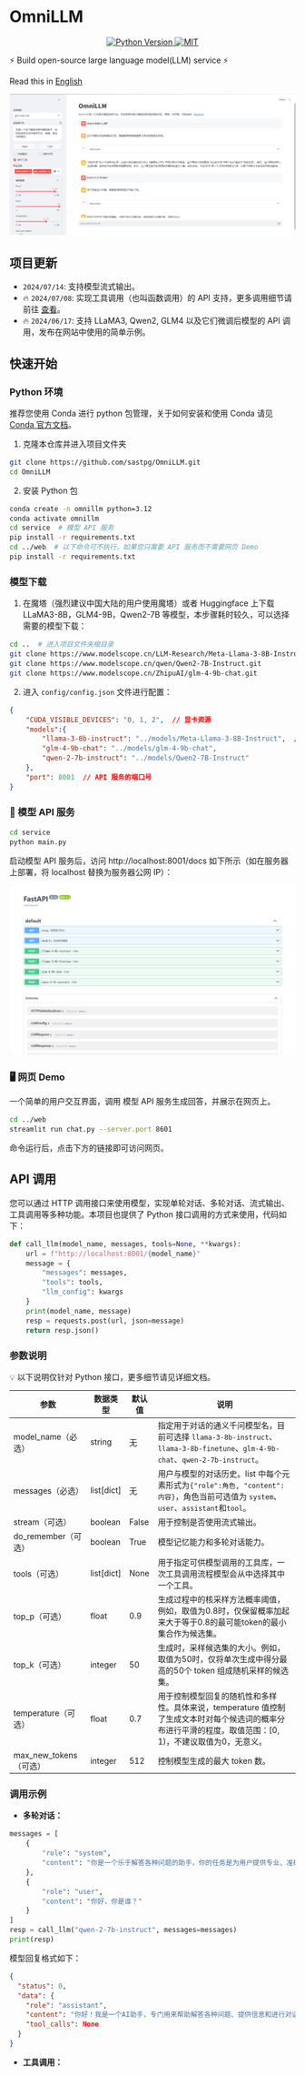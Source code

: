 # OmniLLM

<div align="center">
    <a href="https://github.com/sastpg/OmniLLM/tree/main">
        <img src="https://img.shields.io/badge/python-3.12-blue" alt="Python Version"/>
    </a>
    <a href="https://github.com/sastpg/OmniLLM/blob/main/LICENSE">
        <img src="https://img.shields.io/badge/license-MIT-green" alt="MIT"/>
    </a>
</div>

⚡ Build open-source large language model(LLM) service ⚡

Read this in [English](README_en.md)

![](./images/web_demo.png)

## 项目更新

- ``2024/07/14``: 支持模型流式输出。
- 🔥 ``2024/07/08``: 实现工具调用（也叫函数调用）的 API 支持，更多调用细节请前往 [查看]()。
- 🔥 ``2024/06/17``: 支持 LLaMA3, Qwen2, GLM4 以及它们微调后模型的 API 调用，发布在网站中使用的简单示例。

## 快速开始
### Python 环境
推荐您使用 Conda 进行 python 包管理，关于如何安装和使用 Conda 请见[Conda 官方文档](https://conda.io/en/latest/index.html)。

1. 克隆本仓库并进入项目文件夹
```bash
git clone https://github.com/sastpg/OmniLLM.git
cd OmniLLM
```

2. 安装 Python 包
```bash
conda create -n omnillm python=3.12
conda activate omnillm
cd service  # 模型 API 服务
pip install -r requirements.txt
cd ../web  # 以下命令可不执行，如果您只需要 API 服务而不需要网页 Demo
pip install -r requirements.txt
```

### 模型下载
1. 在魔塔（强烈建议中国大陆的用户使用魔塔）或者 Huggingface 上下载 LLaMA3-8B，GLM4-9B，Qwen2-7B 等模型，本步骤耗时较久，可以选择需要的模型下载：
```bash
cd ..  # 进入项目文件夹根目录
git clone https://www.modelscope.cn/LLM-Research/Meta-Llama-3-8B-Instruct.git
git clone https://www.modelscope.cn/qwen/Qwen2-7B-Instruct.git
git clone https://www.modelscope.cn/ZhipuAI/glm-4-9b-chat.git
```
2. 进入 `config/config.json` 文件进行配置：
```json
{
    "CUDA_VISIBLE_DEVICES": "0, 1, 2",  // 显卡资源
    "models":{
        "llama-3-8b-instruct": "../models/Meta-Llama-3-8B-Instruct",  // 模型文件的路径
        "glm-4-9b-chat": "../models/glm-4-9b-chat",
        "qwen-2-7b-instruct": "../models/Qwen2-7B-Instruct"
    },
    "port": 8001  // API 服务的端口号
}
```

### 🤖 模型 API 服务
```bash
cd service
python main.py
```

启动模型 API 服务后，访问 http://localhost:8001/docs 如下所示（如在服务器上部署，将 localhost 替换为服务器公网 IP）：

![](./images/api.png)

### 🖥️ 网页 Demo
一个简单的用户交互界面，调用 模型 API 服务生成回答，并展示在网页上。
```bash
cd ../web
streamlit run chat.py --server.port 8601
```

命令运行后，点击下方的链接即可访问网页。

## API 调用
您可以通过 HTTP 调用接口来使用模型，实现单轮对话、多轮对话、流式输出、工具调用等多种功能。本项目也提供了 Python 接口调用的方式来使用，代码如下：

```python
def call_llm(model_name, messages, tools=None, **kwargs):
    url = f"http://localhost:8001/{model_name}"
    message = {
        "messages": messages,
        "tools": tools,
        "llm_config": kwargs
    }
    print(model_name, message)
    resp = requests.post(url, json=message)
    return resp.json()
```
### 参数说明
💡 以下说明仅针对 Python 接口，更多细节请见详细文档。

| 参数                   | 数据类型   | 默认值 | 说明                                                         |
| ---------------------- | ---------- | ------ | ------------------------------------------------------------ |
| model_name（必选）     | string     | 无     | 指定用于对话的通义千问模型名，目前可选择 `llama-3-8b-instruct`、`llama-3-8b-finetune`、`glm-4-9b-chat`、`qwen-2-7b-instruct`。 |
| messages（必选）       | list[dict] | 无     | 用户与模型的对话历史。list 中每个元素形式为`{"role":角色, "content": 内容}`，角色当前可选值为 `system`、`user`、`assistant`和`tool`。 |
| stream（可选）         | boolean    | False  | 用于控制是否使用流式输出。                                   |
| do_remember（可选）    | boolean    | True   | 模型记忆能力和多轮对话能力。                                 |
| tools（可选）          | list[dict] | None   | 用于指定可供模型调用的工具库，一次工具调用流程模型会从中选择其中一个工具。 |
| top_p（可选）          | float      | 0.9    | 生成过程中的核采样方法概率阈值，例如，取值为0.8时，仅保留概率加起来大于等于0.8的最可能token的最小集合作为候选集。 |
| top_k（可选）          | integer    | 50     | 生成时，采样候选集的大小。例如，取值为50时，仅将单次生成中得分最高的50个 token 组成随机采样的候选集。 |
| temperature（可选）    | float      | 0.7    | 用于控制模型回复的随机性和多样性。具体来说，temperature 值控制了生成文本时对每个候选词的概率分布进行平滑的程度。取值范围：[0, 1)，不建议取值为0，无意义。 |
| max_new_tokens（可选） | integer    | 512    | 控制模型生成的最大 token 数。                                |

### 调用示例

- **多轮对话：**

```python
messages = [
    {
        "role": "system",
        "content": "你是一个乐于解答各种问题的助手，你的任务是为用户提供专业、准确、有见地的建议。"
    },
    {
        "role": "user",
        "content": "你好，你是谁？"
    }
]
resp = call_llm("qwen-2-7b-instruct", messages=messages)
print(resp)
```
模型回复格式如下：
```json
{
  "status": 0,
  "data": {
    "role": "assistant",
    "content": "你好！我是一个AI助手，专门用来帮助解答各种问题、提供信息和进行对话。无论你需要学术指导、日常建议还是娱乐内容，我都在这里为你服务。有什么我可以帮助你的吗？",
    "tool_calls": None
  }
}
```

- **工具调用：**

```python

```